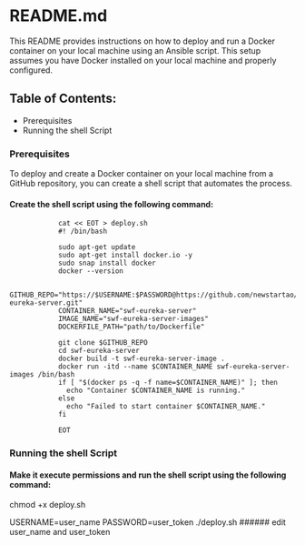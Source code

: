 README.md
=========

This README provides instructions on how to deploy and run a Docker container on your local machine using an Ansible script. This setup assumes you have Docker installed on your local machine and properly configured.

## Table of Contents:

* Prerequisites
* Running the shell Script

### Prerequisites

To deploy and create a Docker container on your local machine from a GitHub repository, you can create a shell script that automates the process.

#### Create the shell script using the following command:

				cat << EOT > deploy.sh
				#! /bin/bash
				
				sudo apt-get update
				sudo apt-get install docker.io -y
				sudo snap install docker
				docker --version
				
				GITHUB_REPO="https://$USERNAME:$PASSWORD@https://github.com/newstartao/swf-eureka-server.git"
				CONTAINER_NAME="swf-eureka-server"
				IMAGE_NAME="swf-eureka-server-images"
				DOCKERFILE_PATH="path/to/Dockerfile"
				
				git clone $GITHUB_REPO
				cd swf-eureka-server
				docker build -t swf-eureka-server-image .
				docker run -itd --name $CONTAINER_NAME swf-eureka-server-images /bin/bash
				if [ "$(docker ps -q -f name=$CONTAINER_NAME)" ]; then
				  echo "Container $CONTAINER_NAME is running."
				else
				  echo "Failed to start container $CONTAINER_NAME."
				fi
				
				EOT


### Running the shell Script

#### Make it execute permissions and run the shell script using the following command:

chmod +x deploy.sh

USERNAME=user_name PASSWORD=user_token ./deploy.sh      ###### edit user_name and user_token


			


